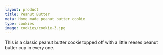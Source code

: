 ```yaml
---
layout: product
title: Peanut Butter
meta: Home made peanut butter cookie 
type: cookies
image: cookies/cookie-3.jpg
---
```


This is a classic peanut butter cookie topped off with a little reeses peanut butter cup in every one. 